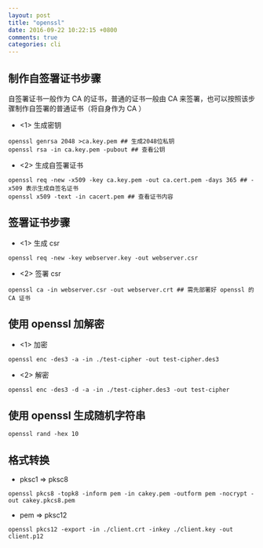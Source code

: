 ```yaml
---
layout: post
title: "openssl"
date: 2016-09-22 10:22:15 +0800
comments: true
categories: cli
---
```


## 制作自签署证书步骤

自签署证书一般作为 CA 的证书，普通的证书一般由 CA 来签署，也可以按照该步骤制作自签署的普通证书（将自身作为 CA ）

* <1> 生成密钥

```
openssl genrsa 2048 >ca.key.pem ## 生成2048位私钥
openssl rsa -in ca.key.pem -pubout ## 查看公钥
```

* <2> 生成自签署证书

```
openssl req -new -x509 -key ca.key.pem -out ca.cert.pem -days 365 ## -x509 表示生成自签名证书
openssl x509 -text -in cacert.pem ## 查看证书内容
```


## 签署证书步骤

* <1> 生成 csr

`openssl req -new -key webserver.key -out webserver.csr`

* <2> 签署 csr

`openssl ca -in webserver.csr -out webserver.crt ## 需先部署好 openssl 的 CA 证书`

## 使用 openssl 加解密

* <1> 加密

`openssl enc -des3 -a -in ./test-cipher -out test-cipher.des3`

* <2> 解密

`openssl enc -des3 -d -a -in ./test-cipher.des3 -out test-cipher`


## 使用 openssl 生成随机字符串

`openssl rand -hex 10`

## 格式转换

* pksc1 => pksc8

```
openssl pkcs8 -topk8 -inform pem -in cakey.pem -outform pem -nocrypt -out cakey.pkcs8.pem
```

* pem => pksc12

`openssl pkcs12 -export -in ./client.crt -inkey ./client.key -out client.p12`
